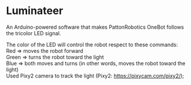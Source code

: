 # Luminateer
An Arduino-powered software that makes PattonRobotics OneBot follows the tricolor LED signal.

The color of the LED will control the robot respect to these commands: <br>
Red => moves the robot forward <br>
Green => turns the robot toward the light <br>
Blue => both moves and turns (in other words, moves the robot toward the light) <br>
Used Pixy2 camera to track the light (Pixy2: https://pixycam.com/pixy2/);

